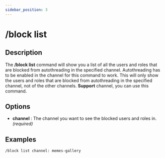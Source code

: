 ```yaml
---
sidebar_position: 3
---
```


# /block list

## Description
The **/block list** command will show you a list of all the users and roles that are blocked from autothreading in the specified channel. Autothreading has to be enabled in the channel for this command to work. This will only show the users and roles that are blocked from autothreading in the specified channel, not of the other channels.
**Support** channel, you can use this command.
## Options
- **channel** : The channel you want to see the blocked users and roles in. *(required)*

## Examples
```bash
/block list channel: memes-gallery
```